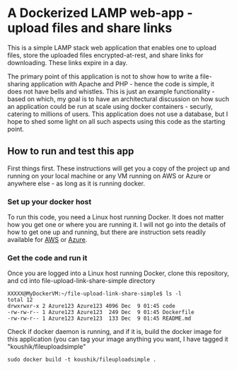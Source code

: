 # A Dockerized LAMP web-app - upload files and share links

This is a simple LAMP stack web application that enables one to upload files, store the uploaded files encrypted-at-rest, and share links for downloading. These links expire in a day.

The primary point of this application is not to show how to write a file-sharing application with Apache and PHP - hence the code is simple, it does not have bells and whistles. This is just an example functionality - based on which, my goal is to have an architectural discussion on how such an application could be run at scale using docker containers - securly, catering to millions of users. This application does not use a database, but I hope to shed some light on all such aspects using this code as the starting point.

## How to run and test this app

First things first. These instructions will get you a copy of the project up and running on your local machine or any VM running on AWS or Azure or anywhere else - as long as it is running docker.

### Set up your docker host

To run this code, you need a Linux host running Docker. It does not matter how you get one or where you are running it. I will not go into the details of how to get one up and running, but there are instruction sets readily available for [AWS](http://docs.aws.amazon.com/AmazonECS/latest/developerguide/docker-basics.html) or [Azure](https://docs.microsoft.com/en-us/azure/virtual-machines/virtual-machines-linux-dockerextension).

### Get the code and run it

Once you are logged into a Linux host running Docker, clone this repository, and cd into file-upload-link-share-simple directory

```
XXXXX@MyDockerVM:~/file-upload-link-share-simple$ ls -l
total 12
drwxrwxr-x 2 Azure123 Azure123 4096 Dec  9 01:45 code
-rw-rw-r-- 1 Azure123 Azure123  249 Dec  9 01:45 Dockerfile
-rw-rw-r-- 1 Azure123 Azure123  133 Dec  9 01:45 README.md
```

Check if docker daemon is running, and if it is, build the docker image for this application (you can tag your image anything you want, I have tagged it "koushik/fileuploadsimple"

```
sudo docker build -t koushik/fileuploadsimple .
```
